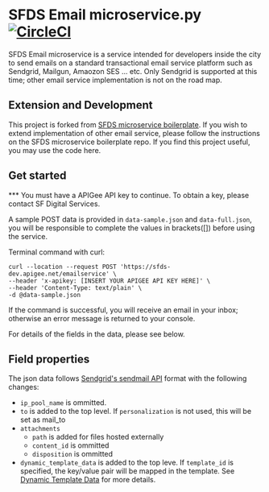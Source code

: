 # SFDS Email microservice.py [![CircleCI](https://badgen.net/circleci/github/SFDigitalServices/email-microservice-py/master)](https://circleci.com/gh/SFDigitalServices/email-microservice-py) 
SFDS Email microservice is a service intended for developers inside the city to send emails on a standard transactional email service platform such as Sendgrid, Mailgun, Amaozon SES ... etc. Only Sendgrid is supported at this time; other email service implementation is not on the road map.

## Extension and Development
This project is forked from [SFDS microservice boilerplate](https://github.com/SFDigitalServices/microservice-py). If you wish to extend implementation of other email service, please follow the instructions on the SFDS microservice boilerplate repo. If you find this project useful, you may use the code here.

## Get started
*** You must have a APIGee API key to continue. To obtain a key, please contact SF Digital Services.

A sample POST data is provided in ``` data-sample.json ``` and ``` data-full.json ```, you will be responsible to complete the values in brackets([]) before using the service.

Terminal command with curl:
```
curl --location --request POST 'https://sfds-dev.apigee.net/emailservice' \
--header 'x-apikey: [INSERT YOUR APIGEE API KEY HERE]' \
--header 'Content-Type: text/plain' \
-d @data-sample.json
```

If the command is successful, you will receive an email in your inbox; otherwise an error message is returned to your console.

For details of the fields in the data, please see below.

## Field properties
The json data follows [Sendgrid's sendmail API](https://sendgrid.com/docs/api-reference/) format with the following changes:

- `ip_pool_name` is ommitted.
- `to` is added to the top level. If `personalization` is not used, this will be set as mail_to
- `attachments`
    - `path` is added for files hosted externally
    - `content_id` is ommitted
    - `disposition` is ommitted
- `dynamic_template_data` is added to the top leve. If `template_id` is specified, the key/value pair will be mapped in the template.
    See [Dynamic Template Data](https://sendgrid.com/docs/ui/sending-email/how-to-send-an-email-with-dynamic-transactional-templates/) for more details.
